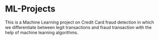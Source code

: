 # ML-Projects
This is a Machine Learning project on Credit Card fraud detection in which we differentiate between legit transactions and fraud transaction with the help of machine learning algorithms.
